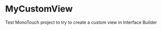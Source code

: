 MyCustomView
============

Test MonoTouch project to try to create a custom view in Interface Builder